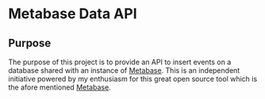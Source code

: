 # Metabase Data API

## Purpose

The purpose of this project is to provide an API to insert events on a database shared with an instance of [Metabase](https://www.metabase.com/). This is an independent initiative powered by my enthusiasm for this great open source tool which is the afore mentioned [Metabase](https://www.metabase.com/).
